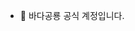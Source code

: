 - 👋 바다공룡 공식 계정입니다.

<!---
Dinosea-help/Dinosea-help is a ✨ special ✨ repository because its `README.md` (this file) appears on your GitHub profile.
You can click the Preview link to take a look at your changes.
--->
